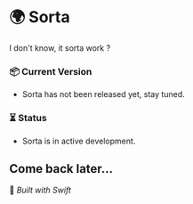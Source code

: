 # 🌍 Sorta

I don't know, it sorta work ? 

### 📦 Current Version
- Sorta has not been released yet, stay tuned.

### ⏳ Status
- Sorta is in active development.


Come back later...
---

🧪 *Built with Swift*

